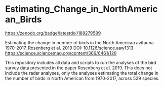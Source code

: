 # Estimating_Change_in_NorthAmerican_Birds

https://zenodo.org/badge/latestdoi/188279589

Estimating the change in number of birds in the North American avifauna 1970-2017. Rosenberg et al. 2019
DOI: 10.1126/science.aaw1313 
https://science.sciencemag.org/content/366/6461/120

This repository includes all data and scripts to run the analyses of the bird survey data presented in the paper Rosenberg et al. 2019. 
This does not include the radar analyses, only the analyses estimating the total change in the number of birds in North American from 1970-2017, across 529 species. 

